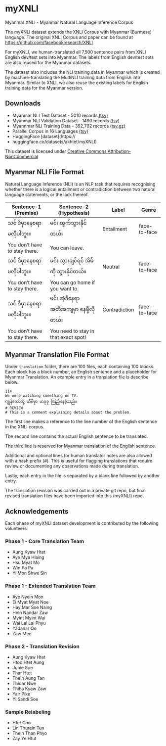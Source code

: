 # myXNLI
Myanmar XNLI - Myanmar Natural Language Inference Corpus

The myXNLI dataset extends the XNLI Corpus with Myanmar (Burmese) language.
The original XNLI Corpus and paper can be found at https://github.com/facebookresearch/XNLI

For myXNLI, we human-translated all 7,500 sentence pairs from XNLI English dev/test sets into Myanmar. The labels from English dev/test sets are also reused for the Myanmar datasets.

The dataset also includes the NLI training data in Myanmar which is created by machine-translating the MultiNLI training data from English into Myanmar. Similar to XNLI, we also reuse the existing labels for English training data for the Myanmar version.

## Downloads
* Myanmar NLI Test Dataset - 5010 records [(tsv)](./output/my/my.genre.test.tsv)
* Myanmar NLI Validation Dataset - 1490 records [(tsv)](./output/my/my.genre.dev.tsv)
* Myannmar NLI Training Data - 392,702 records [(tsv.gz)](./output/my/my.genre.train.tsv.gz)
* Parallel Corpus in 16 Languages [(tsv)](./output/my/myxnli.16way.tsv)
* HuggingFace [dataset](https://
* huggingface.co/datasets/akhtet/myXNLI)

This dataset is licensed under [Creative Commons Attribution-NonCommercial](./LICENSE)

## Myanmar NLI File Format

Natural Language Inference (NLI) is an NLP task that requires recognising whether there is a logical entailment or contradiction between two natural language statements, or the lack thereof.

Sentence-1 (Premise)  | Sentence-2 (Hypothesis) | Label | Genre
------------- | ------------- | ------------- | -------------
သင် ဒီမှာ‌နေစရာ မလိုပါဘူး။ | မင်း ထွက်သွားနိုင်တယ်။ | Entailment | face-to-face
You don’t have to stay there. | You can leave. ||
သင် ဒီမှာ‌နေစရာ မလိုပါဘူး။ | မင်း သွားချင်ရင် အိမ်ကို သွားနိုင်တယ်။ | Neutral | face-to-face
You don’t have to stay there. | You can go home if you want to. ||
သင် ဒီမှာ‌နေစရာ မလိုပါဘူး။ | မင်း အဲ့ဒီနေရာအတိအကျမှာ နေဖို့လိုတယ်။ | Contradiction | face-to-face
You don’t have to stay there. | You need to stay in that exact spot! ||

## Myanmar Translation File Format

Under `translation` folder, there are 100 files, each containing 100 blocks. Each block has a block number, an English sentence and a placeholder for Myanmar Translation. An example entry in a translation file is describe below.

```
114
We were watching something on TV.
ကျွန်တော်တို့ တီဗီမှာ တခုခု ကြည့်နေခဲ့သည်။
# REVIEW
# This is a comment explaining details about the problem.
```


The first line makes a reference to the line number of the English sentence in the XNLI corpus. 

The second line contains the actual English sentence to be translated.

The third line is reserved for Myanmar translation of the English sentence.

Additional and optional lines for human translator notes are also allowed with a hash prefix (#). This is useful for flagging translations that require review or documenting any observations made during translation.

Lastly, each entry in the file is separated by a blank line followed by another entry.

The translation revision was carried out in a private git repo, but final revised translation files have been imported into this (myXNLI) repo.

## Acknowledgements
Each phase of myXNLI dataset development is contributed by the following volunteers.

### Phase 1 - Core Translation Team
* Aung Kyaw Htet
* Aye Mya Hlaing
* Hsu Myat Mo
* Win Pa Pa
* Yi Mon Shwe Sin

### Phase 1 - Extended Translation Team
* Aye Nyein Mon
* Ei Myat Myat Noe
* Hay Mar Soe Naing
* Hnin Nandar Zaw
* Myint Myint Wai
* Wai Lai Lai Phyu
* Yadanar Oo
* Zaw Mee

### Phase 2 - Translation Revision
* Aung Kyaw Htet
* Htoo Htet Aung
* Junie Soe
* Thar Htet
* Thein Aung Tan
* Thidar Nwe
* Thiha Kyaw Zaw
* Yair Pike
* Yi Sandi Soe
 
### Sample Relabeling
* Htet Cho
* Lin Thurein Tun
* Thein Than Phyo
* Zay Ye Htut

